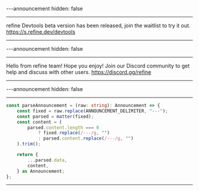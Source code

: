 ---announcement
hidden: false

---

refine Devtools beta version has been released, join the waitlist to try it out. https://s.refine.dev/devtools

---

---announcement
hidden: false

---

Hello from refine team! Hope you enjoy! Join our Discord community to get help and discuss with other users. https://discord.gg/refine


---

---announcement
hidden: false

---
```ts
const parseAnnouncement = (raw: string): Announcement => {
    const fixed = raw.replace(ANNOUNCEMENT_DELIMITER, "---");
    const parsed = matter(fixed);
    const content = (
        parsed.content.length === 0
            ? fixed.replace(/---/g, "")
            : parsed.content.replace(/---/g, "")
    ).trim();

    return {
        ...parsed.data,
        content,
    } as Announcement;
};
```
---


